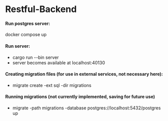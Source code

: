 # Restful-Backend
#### Run postgres server:
docker compose up

#### Run server:
* cargo run --bin server
* server becomes available at localhost:40130

#### Creating migration files (for use in external services, not necessary here):
* migrate create -ext sql -dir migrations <name>

#### Running migrations (not currently implemented, saving for future use)
* migrate -path migrations -database postgres://localhost:5432/postgres up
